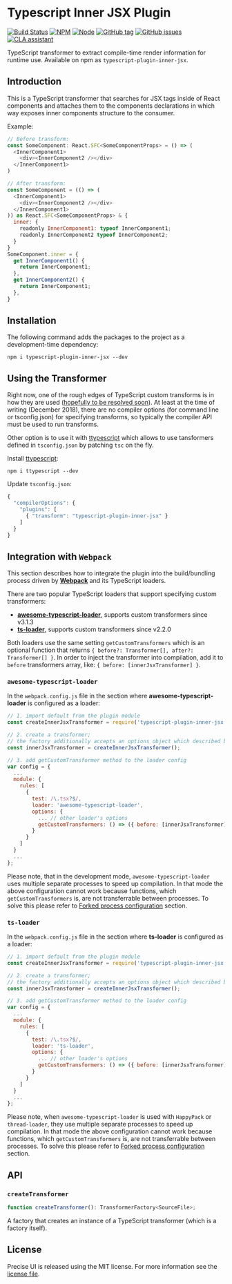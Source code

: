 # Typescript Inner JSX Plugin

[![Build Status](https://travis-ci.org/ZEISS/typescript-plugin-inner-jsx.svg?branch=master)](https://travis-ci.org/ZEISS/typescript-plugin-inner-jsx)
[![NPM](https://img.shields.io/npm/v/typescript-plugin-inner-jsx.svg)](https://www.npmjs.com/package/typescript-plugin-inner-jsx)
[![Node](https://img.shields.io/node/v/typescript-plugin-inner-jsx.svg)](https://www.npmjs.com/package/typescript-plugin-inner-jsx)
[![GitHub tag](https://img.shields.io/github/tag/ZEISS/typescript-plugin-inner-jsx.svg)](https://github.com/ZEISS/typescript-plugin-inner-jsx/releases)
[![GitHub issues](https://img.shields.io/github/issues/ZEISS/typescript-plugin-inner-jsx.svg)](https://github.com/ZEISS/typescript-plugin-inner-jsx/issues)
[![CLA assistant](https://cla-assistant.io/readme/badge/ZEISS/precise-ui)](https://cla-assistant.io/ZEISS/precise-ui)

TypeScript transformer to extract compile-time render information for runtime use. Available on npm as `typescript-plugin-inner-jsx`.

## Introduction

This is a TypeScript transformer that searches for JSX tags inside of React components and attaches them to the components declarations in which way exposes inner components structure to the consumer.

Example:

```js
// Before transform:
const SomeComponent: React.SFC<SomeComponentProps> = () => (
  <InnerComponent1>
    <div><InnerComponent2 /></div>
  </InnerComponent1>
)

// After transform:
const SomeComponent = (() => (
  <InnerComponent1>
    <div><InnerComponent2 /></div>
  </InnerComponent1>
)) as React.SFC<SomeComponentProps> & {
  inner: {
    readonly InnerComponent1: typeof InnerComponent1;
    readonly InnerComponent2 typeof InnerComponent2;
  }
}
SomeComponent.inner = {
  get InnerComponent1() {
    return InnerComponent1;
  },
  get InnerComponent2() {
    return InnerComponent1;
  },
}
```

## Installation

The following command adds the packages to the project as a development-time dependency:

`npm i typescript-plugin-inner-jsx --dev`

## Using the Transformer

Right now, one of the rough edges of TypeScript custom transforms is in how they are used ([hopefully to be resolved soon](https://github.com/Microsoft/TypeScript/issues/14419)). At least at the time of writing (December 2018), there are no compiler options (for command line or tsconfig.json) for specifying transforms, so typically the compiler API must be used to run transforms.

Other option is to use it with [ttypescript](https://github.com/cevek/ttypescript) which allows to use tansformers defined in `tsconfig.json` by patching `tsc` on the fly.

Install [ttypescript](https://github.com/cevek/ttypescript):

```
npm i ttypescript --dev
```

Update `tsconfig.json`:

```js
{
  "compilerOptions": {
    "plugins": [
      { "transform": "typescript-plugin-inner-jsx" }
    ]
  }
}
```

## Integration with `Webpack`

This section describes how to integrate the plugin into the build/bundling process driven by [**Webpack**](https://webpack.js.org/) and its TypeScript loaders.

There are two popular TypeScript loaders that support specifying custom transformers:

- [**awesome-typescript-loader**](https://github.com/s-panferov/awesome-typescript-loader), supports custom transformers since v3.1.3
- [**ts-loader**](https://github.com/TypeStrong/ts-loader), supports custom transformers since v2.2.0

Both loaders use the same setting `getCustomTransformers` which is an optional function that returns `{ before?: Transformer[], after?: Transformer[] }`.
In order to inject the transformer into compilation, add it to `before` transformers array, like: `{ before: [innerJsxTransformer] }`.

### `awesome-typescript-loader`

In the `webpack.config.js` file in the section where **awesome-typescript-loader** is configured as a loader:

```js
// 1. import default from the plugin module
const createInnerJsxTransformer = require('typescript-plugin-inner-jsx').default;

// 2. create a transformer;
// the factory additionally accepts an options object which described below
const innerJsxTransformer = createInnerJsxTransformer();

// 3. add getCustomTransformer method to the loader config
var config = {
  ...
  module: {
    rules: [
      {
        test: /\.tsx?$/,
        loader: 'awesome-typescript-loader',
        options: {
          ... // other loader's options
          getCustomTransformers: () => ({ before: [innerJsxTransformer] })
        }
      }
    ]
  }
  ...
};
```

Please note, that in the development mode, `awesome-typescript-loader` uses multiple separate processes to speed up compilation. In that mode the above configuration cannot work because functions, which `getCustomTransformers` is, are not transferrable between processes.
To solve this please refer to [Forked process configuration](#forked-process-configuration) section.

### `ts-loader`

In the `webpack.config.js` file in the section where **ts-loader** is configured as a loader:

```js
// 1. import default from the plugin module
const createInnerJsxTransformer = require('typescript-plugin-inner-jsx').default;

// 2. create a transformer;
// the factory additionally accepts an options object which described below
const innerJsxTransformer = createInnerJsxTransformer();

// 3. add getCustomTransformer method to the loader config
var config = {
  ...
  module: {
    rules: [
      {
        test: /\.tsx?$/,
        loader: 'ts-loader',
        options: {
          ... // other loader's options
          getCustomTransformers: () => ({ before: [innerJsxTransformer] })
        }
      }
    ]
  }
  ...
};
```

Please note, when `awesome-typescript-loader` is used with `HappyPack` or `thread-loader`, they use multiple separate processes to speed up compilation. In that mode the above configuration cannot work because functions, which `getCustomTransformers` is, are not transferrable between processes.
To solve this please refer to [Forked process configuration](#forked-process-configuration) section.

## API

### `createTransformer`

```ts
function createTransformer(): TransformerFactory<SourceFile>;
```

A factory that creates an instance of a TypeScript transformer (which is a factory itself).

## License

Precise UI is released using the MIT license. For more information see the [license file](LICENSE).
